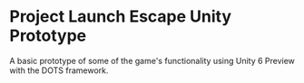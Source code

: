 # Project Launch Escape Unity Prototype
A basic prototype of some of the game's functionality using Unity 6 Preview with the DOTS framework.
